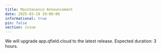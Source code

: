 ```yaml
---
title: Maintenance Announcement 
date: 2025-03-19 19:00:00
informational: true
pin: false
section: issue
---
```


We will upgrade app.qfield.cloud to the latest release.
Expected duration: 3 hours.
